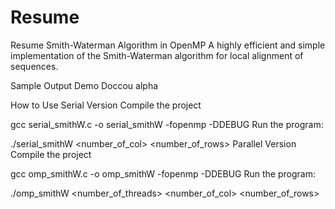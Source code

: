 # Resume
Resume
Smith-Waterman Algorithm in OpenMP
A highly efficient and simple implementation of the Smith-Waterman algorithm for local alignment of sequences.

Sample Output
Demo Doccou alpha

How to Use
Serial Version
Compile the project

gcc serial_smithW.c -o serial_smithW -fopenmp -DDEBUG
Run the program:

./serial_smithW <number_of_col> <number_of_rows>
Parallel Version
Compile the project

gcc omp_smithW.c -o omp_smithW -fopenmp -DDEBUG
Run the program:

./omp_smithW <number_of_threads> <number_of_col> <number_of_rows>
